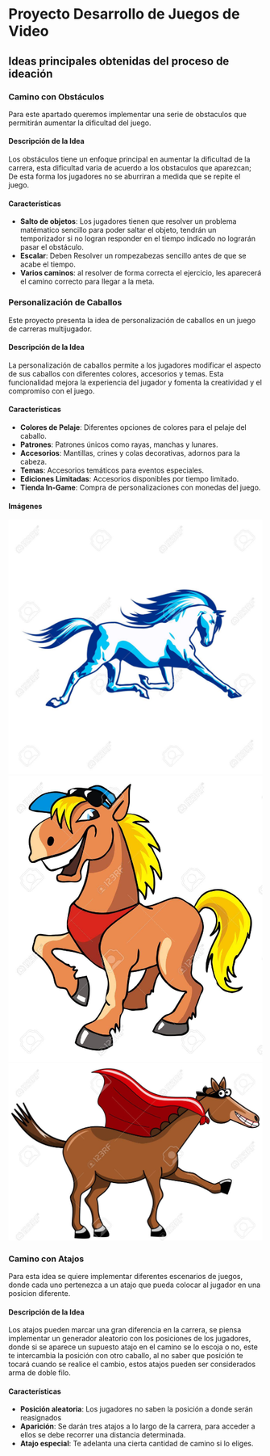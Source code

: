 # Proyecto Desarrollo de Juegos de Video
## Ideas principales obtenidas del proceso de ideación
### Camino con Obstáculos

Para este apartado queremos implementar una serie de obstaculos que permitirán aumentar la dificultad del juego.

#### Descripción de la Idea

Los obstáculos tiene un enfoque principal en aumentar la dificultad de la carrera, esta dificultad varia de acuerdo a los obstaculos que aparezcan; De esta forma los jugadores no se aburriran a medida que se repite el juego.

#### Características

- **Salto de objetos**: Los jugadores tienen que resolver un problema matématico sencillo para poder saltar el objeto, tendrán un temporizador si no logran responder en el tiempo indicado no lograrán pasar el obstáculo.
- **Escalar**: Deben Resolver un rompezabezas sencillo antes de que se acabe el tiempo.
- **Varios caminos**: al resolver de forma correcta el ejercicio, les aparecerá el camino correcto para llegar a la meta.

### Personalización de Caballos

Este proyecto presenta la idea de personalización de caballos en un juego de carreras multijugador.

#### Descripción de la Idea

La personalización de caballos permite a los jugadores modificar el aspecto de sus caballos con diferentes colores, accesorios y temas. Esta funcionalidad mejora la experiencia del jugador y fomenta la creatividad y el compromiso con el juego.

#### Características

- **Colores de Pelaje**: Diferentes opciones de colores para el pelaje del caballo.
- **Patrones**: Patrones únicos como rayas, manchas y lunares.
- **Accesorios**: Mantillas, crines y colas decorativas, adornos para la cabeza.
- **Temas**: Accesorios temáticos para eventos especiales.
- **Ediciones Limitadas**: Accesorios disponibles por tiempo limitado.
- **Tienda In-Game**: Compra de personalizaciones con monedas del juego.

#### Imágenes

![Caballo Personalizado 1](caballo1.png)
![Caballo Personalizado 2](caballo2.png)
![Caballo Personalizado 3](caballo3.png)

### Camino con Atajos

Para esta idea se quiere implementar diferentes escenarios de juegos, donde cada uno pertenezca a un atajo que pueda colocar al jugador en una posicion diferente. 

#### Descripción de la Idea

Los atajos pueden marcar una gran diferencia en la carrera, se piensa implementar un generador aleatorio con los posiciones de los jugadores, donde si se aparece un supuesto atajo en el camino se lo escoja o no, este te intercambia 
la posición con otro caballo, al no saber que posición te tocará cuando se realice el cambio, estos atajos pueden ser considerados arma de doble filo. 

#### Características

- **Posición aleatoria**: Los jugadores no saben la posición a donde serán reasignados 
- **Aparición**: Se darán tres atajos a lo largo de la carrera, para acceder a ellos se debe recorrer una distancia determinada.
- **Atajo especial**: Te adelanta una cierta cantidad de camino si lo eliges.

